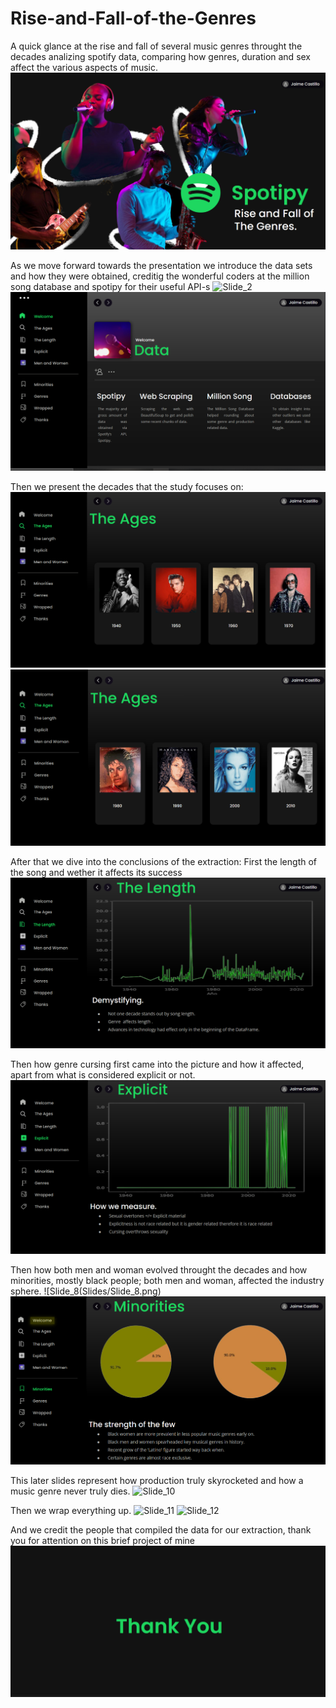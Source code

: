 # Rise-and-Fall-of-the-Genres
A quick glance at the rise and fall of several music genres throught the decades analizing spotify data, comparing how genres, duration and sex affect the various aspects of music.
![Slide_](Slides/Slide_1.png)

As we move forward towards the presentation we introduce the data sets and how they were obtained, creditig the wonderful coders at the million song database and spotipy for their useful API-s
![Slide_2](Slides/Slide_2.png)
![Slide_3](Slides/Slide_3.png)

Then we present the decades that the study focuses on:
![Slide_4](Slides/Slide_4.png)
![Slide_5](Slides/Slide_5.png)

After that we dive into the conclusions of the extraction:
First the length of the song and wether it affects its success
![Slide_6](Slides/Slide6.png)

Then how genre cursing first came into the picture and how it affected, apart from what is considered explicit or not.
![Slide_7](Slides/Slide_7.png)

Then how both men and woman evolved throught the decades and how minorities, mostly black people; both men and woman, affected the industry sphere.
![Slide_8(Slides/Slide_8.png)
![Slide_9](Slides/Slide_9.png)

This later slides represent how production truly skyrocketed and how a music genre never truly dies.
![Slide_10](Slides/Slide_10.png)

Then we wrap everything up.
![Slide_11](Slides/Captura11.png)
![Slide_12](Slides/Captura_12.png)

And we credit the people that compiled the data for our extraction, thank you for attention on this brief project of mine
![Slide_13](Slides/endingslide.png)
